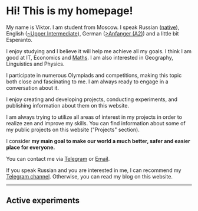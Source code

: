 # Hi! This is my homepage!

My name is Viktor. I am student from Moscow. I speak Russian ([native](https://en.wikipedia.org/wiki/Russian_language)), English ([~Upper Intermediate](https://learnenglish.britishcouncil.org/english-levels)), German ([>Anfanger (A2)](https://www.goethe.de/ins/ru/de/spr/kon/stu.html)) and a little bit Esperanto.


I enjoy studying and I believe it will help me achieve all my goals.
I think I am good at IT, Economics and [Maths](https://www.thesaurus.com/e/grammar/math-vs-maths/#:~:text=Math%20is%20the%20preferred%20term,places%20while%20maths%20was%20elsewhere.).
I am also interested in Geography, Linguistics and Physics.

I participate in numerous Olympiads and competitions, making this topic both close and fascinating to me. I am always ready to engage in a conversation about it.

I enjoy creating and developing projects, conducting experiments, and publishing information about them on this website. 

I am always trying to utilize all areas of interest in my projects in order to realize zen and improve my skills.
You can find information about some of my public projects on this website ("Projects" section).


I consider **my main goal to make our world a much better, safer and easier place for everyone.**


You can contact me via [Telegram](https://t.me/Grey31) or [Email](https://arbuz.icu/mail).

If you speak Russian and you are interested in me, I can recommend my [Telegram channel](https://t.me/marakarka). Otherwise, you can read my blog on this website.


<hr/>

## Active experiments 
